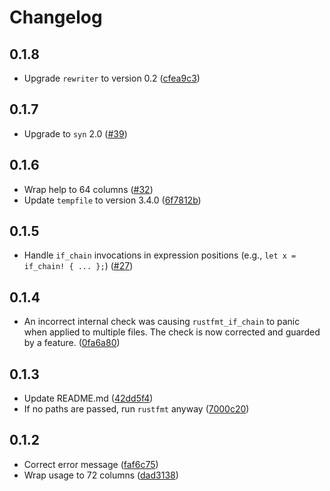 # Changelog

## 0.1.8

- Upgrade `rewriter` to version 0.2 ([cfea9c3](https://github.com/smoelius/rustfmt_if_chain/commit/cfea9c31f8a98e419b6d1ba356dbd0a1cbf5db36))

## 0.1.7

- Upgrade to `syn` 2.0 ([#39](https://github.com/smoelius/rustfmt_if_chain/pull/39))

## 0.1.6

- Wrap help to 64 columns ([#32](https://github.com/smoelius/rustfmt_if_chain/pull/32))
- Update `tempfile` to version 3.4.0 ([6f7812b](https://github.com/smoelius/rustfmt_if_chain/commit/6f7812b837ffccd41ff417c783a0ed56f71c22a9))

## 0.1.5

- Handle `if_chain` invocations in expression positions (e.g., `let x = if_chain! { ... };`) ([#27](https://github.com/smoelius/rustfmt_if_chain/pull/27))

## 0.1.4

- An incorrect internal check was causing `rustfmt_if_chain` to panic when applied to multiple files. The check is now corrected and guarded by a feature. ([0fa6a80](https://github.com/smoelius/rustfmt_if_chain/commit/0fa6a80328de648729261496bc930270acbc2b48))

## 0.1.3

- Update README.md ([42dd5f4](https://github.com/smoelius/rustfmt_if_chain/commit/42dd5f436876755b40f2532de585807bf411aa51))
- If no paths are passed, run `rustfmt` anyway ([7000c20](https://github.com/smoelius/rustfmt_if_chain/commit/7000c204de9148f1dd0af9b4861d24f0f312c4af))

## 0.1.2

- Correct error message ([faf6c75](https://github.com/smoelius/rustfmt_if_chain/commit/faf6c75d1615db26b2ba5a18a7a979f6409e77fd))
- Wrap usage to 72 columns ([dad3138](https://github.com/smoelius/rustfmt_if_chain/commit/dad3138342cdf675a71f8137c028dcc1c430e58c))
